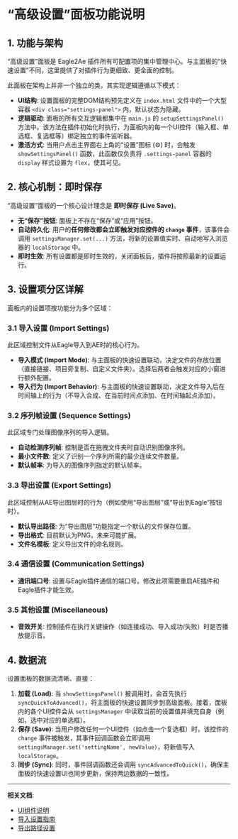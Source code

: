 # “高级设置”面板功能说明

## 1. 功能与架构

“高级设置”面板是 Eagle2Ae 插件所有可配置项的集中管理中心。与主面板的“快速设置”不同，这里提供了对插件行为更细致、更全面的控制。

此面板在架构上并非一个独立的类，其实现逻辑遵循以下模式：

- **UI结构**: 设置面板的完整DOM结构预先定义在 `index.html` 文件中的一个大型容器 `<div class="settings-panel">` 内，默认状态为隐藏。
- **逻辑驱动**: 面板的所有交互逻辑都集中在 `main.js` 的 `setupSettingsPanel()` 方法中。该方法在插件初始化时执行，为面板内的每一个UI控件（输入框、单选框、复选框等）绑定独立的事件监听器。
- **激活方式**: 当用户点击主界面右上角的“设置”图标 (⚙️) 时，会触发 `showSettingsPanel()` 函数，此函数仅负责将 `.settings-panel` 容器的 `display` 样式设置为 `flex`，使其可见。

## 2. 核心机制：即时保存

“高级设置”面板的一个核心设计理念是 **即时保存 (Live Save)**。

- **无“保存”按钮**: 面板上不存在“保存”或“应用”按钮。
- **自动持久化**: 用户的**任何修改都会立即触发对应控件的 `change` 事件**，该事件会调用 `settingsManager.set(...)` 方法，将新的设置值实时、自动地写入浏览器的 `localStorage` 中。
- **即时生效**: 所有设置都是即时生效的，关闭面板后，插件将按照最新的设置运行。

## 3. 设置项分区详解

面板内的设置项按功能分为多个区域：

### 3.1 导入设置 (Import Settings)

此区域控制文件从Eagle导入到AE时的核心行为。

- **导入模式 (Import Mode)**: 与主面板的快速设置联动，决定文件的存放位置（直接链接、项目旁复制、自定义文件夹）。选择后两者会触发对应的小窗进行额外配置。
- **导入行为 (Import Behavior)**: 与主面板的快速设置联动，决定文件导入后在时间轴上的行为（不导入合成、在当前时间点添加、在时间轴起点添加）。

### 3.2 序列帧设置 (Sequence Settings)

此区域专门处理图像序列的导入逻辑。

- **自动检测序列帧**: 控制是否在拖拽文件夹时自动识别图像序列。
- **最小文件数**: 定义了识别一个序列所需的最少连续文件数量。
- **默认帧率**: 为导入的图像序列指定的默认帧率。

### 3.3 导出设置 (Export Settings)

此区域控制从AE导出图层时的行为（例如使用“导出图层”或“导出到Eagle”按钮时）。

- **默认导出路径**: 为“导出图层”功能指定一个默认的文件保存位置。
- **导出格式**: 目前默认为PNG，未来可能扩展。
- **文件名模板**: 定义导出文件的命名规则。

### 3.4 通信设置 (Communication Settings)

- **通讯端口号**: 设置与Eagle插件通信的端口号。修改此项需要重启AE插件和Eagle插件才能生效。

### 3.5 其他设置 (Miscellaneous)

- **音效开关**: 控制插件在执行关键操作（如连接成功、导入成功/失败）时是否播放提示音。

## 4. 数据流

设置面板的数据流清晰、直接：

1.  **加载 (Load)**: 当 `showSettingsPanel()` 被调用时，会首先执行 `syncQuickToAdvanced()`，将主面板的快速设置同步到高级面板。接着，面板内的各个UI控件会从 `settingsManager` 中读取当前的设置值并填充自身（例如，选中对应的单选框）。
2.  **保存 (Save)**: 当用户修改任何一个UI控件（如点击一个复选框）时，该控件的 `change` 事件被触发，其事件回调函数会立即调用 `settingsManager.set('settingName', newValue)`，将新值写入 `localStorage`。
3.  **同步 (Sync)**: 同时，事件回调函数还会调用 `syncAdvancedToQuick()`，确保主面板的快速设置UI也同步更新，保持两边数据的一致性。

---

**相关文档**:
- [UI组件说明](../api/ui-components.md)
- [导入设置指南](./import-settings-guide.md)
- [导出路径设置](./export-path-settings.md)
